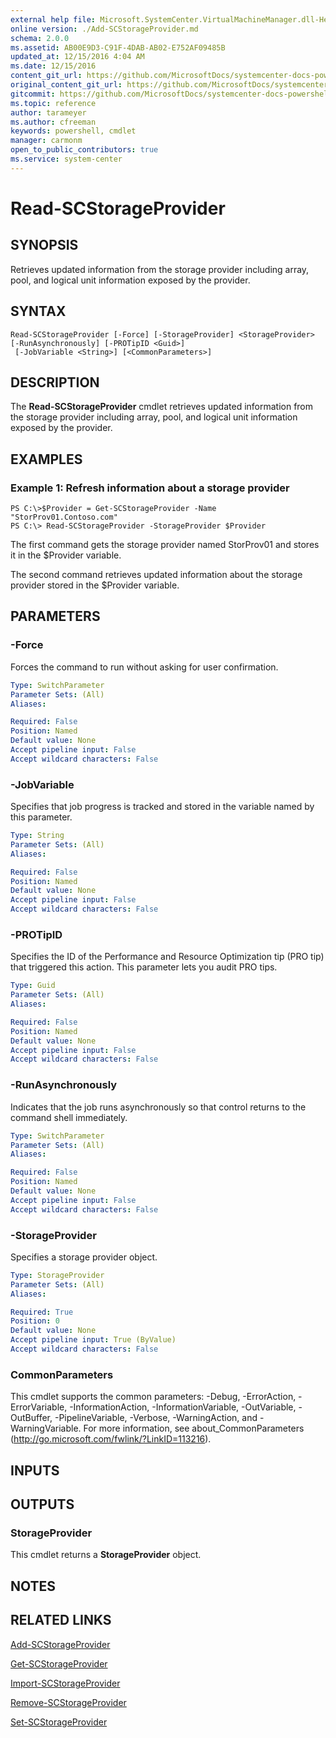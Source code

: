 ```yaml
---
external help file: Microsoft.SystemCenter.VirtualMachineManager.dll-Help.xml
online version: ./Add-SCStorageProvider.md
schema: 2.0.0
ms.assetid: AB00E9D3-C91F-4DAB-AB02-E752AF09485B
updated_at: 12/15/2016 4:04 AM
ms.date: 12/15/2016
content_git_url: https://github.com/MicrosoftDocs/systemcenter-docs-powershell/blob/master/systemcenter-cmdlets/SystemCenter2016/VirtualMachineManager/vlatest/Read-SCStorageProvider.md
original_content_git_url: https://github.com/MicrosoftDocs/systemcenter-docs-powershell/blob/master/systemcenter-cmdlets/SystemCenter2016/VirtualMachineManager/vlatest/Read-SCStorageProvider.md
gitcommit: https://github.com/MicrosoftDocs/systemcenter-docs-powershell/blob/7df4508c7b907a214e6a8eca76037b06065ef078/systemcenter-cmdlets/SystemCenter2016/VirtualMachineManager/vlatest/Read-SCStorageProvider.md
ms.topic: reference
author: tarameyer
ms.author: cfreeman
keywords: powershell, cmdlet
manager: carmonm
open_to_public_contributors: true
ms.service: system-center
---
```


# Read-SCStorageProvider

## SYNOPSIS
Retrieves updated information from the storage provider including array, pool, and logical unit information exposed by the provider.

## SYNTAX

```
Read-SCStorageProvider [-Force] [-StorageProvider] <StorageProvider> [-RunAsynchronously] [-PROTipID <Guid>]
 [-JobVariable <String>] [<CommonParameters>]
```

## DESCRIPTION
The **Read-SCStorageProvider** cmdlet retrieves updated information from the storage provider including array, pool, and logical unit information exposed by the provider.

## EXAMPLES

### Example 1: Refresh information about a storage provider
```
PS C:\>$Provider = Get-SCStorageProvider -Name "StorProv01.Contoso.com"
PS C:\> Read-SCStorageProvider -StorageProvider $Provider
```

The first command gets the storage provider named StorProv01 and stores it in the $Provider variable.

The second command retrieves updated information about the storage provider stored in the $Provider variable.

## PARAMETERS

### -Force
Forces the command to run without asking for user confirmation.

```yaml
Type: SwitchParameter
Parameter Sets: (All)
Aliases: 

Required: False
Position: Named
Default value: None
Accept pipeline input: False
Accept wildcard characters: False
```

### -JobVariable
Specifies that job progress is tracked and stored in the variable named by this parameter.

```yaml
Type: String
Parameter Sets: (All)
Aliases: 

Required: False
Position: Named
Default value: None
Accept pipeline input: False
Accept wildcard characters: False
```

### -PROTipID
Specifies the ID of the Performance and Resource Optimization tip (PRO tip) that triggered this action.
This parameter lets you audit PRO tips.

```yaml
Type: Guid
Parameter Sets: (All)
Aliases: 

Required: False
Position: Named
Default value: None
Accept pipeline input: False
Accept wildcard characters: False
```

### -RunAsynchronously
Indicates that the job runs asynchronously so that control returns to the command shell immediately.

```yaml
Type: SwitchParameter
Parameter Sets: (All)
Aliases: 

Required: False
Position: Named
Default value: None
Accept pipeline input: False
Accept wildcard characters: False
```

### -StorageProvider
Specifies a storage provider object.

```yaml
Type: StorageProvider
Parameter Sets: (All)
Aliases: 

Required: True
Position: 0
Default value: None
Accept pipeline input: True (ByValue)
Accept wildcard characters: False
```

### CommonParameters
This cmdlet supports the common parameters: -Debug, -ErrorAction, -ErrorVariable, -InformationAction, -InformationVariable, -OutVariable, -OutBuffer, -PipelineVariable, -Verbose, -WarningAction, and -WarningVariable. For more information, see about_CommonParameters (http://go.microsoft.com/fwlink/?LinkID=113216).

## INPUTS

## OUTPUTS

### StorageProvider
This cmdlet returns a **StorageProvider** object.

## NOTES

## RELATED LINKS

[Add-SCStorageProvider](xref:SystemCenter2016/VirtualMachineManager/vlatest/Add-SCStorageProvider.md)

[Get-SCStorageProvider](xref:SystemCenter2016/VirtualMachineManager/vlatest/Get-SCStorageProvider.md)

[Import-SCStorageProvider](xref:SystemCenter2016/VirtualMachineManager/vlatest/Import-SCStorageProvider.md)

[Remove-SCStorageProvider](xref:SystemCenter2016/VirtualMachineManager/vlatest/Remove-SCStorageProvider.md)

[Set-SCStorageProvider](xref:SystemCenter2016/VirtualMachineManager/vlatest/Set-SCStorageProvider.md)


